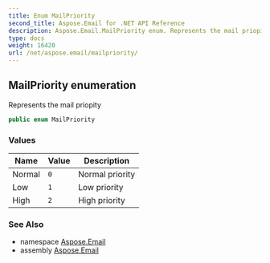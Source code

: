 ```yaml
---
title: Enum MailPriority
second_title: Aspose.Email for .NET API Reference
description: Aspose.Email.MailPriority enum. Represents the mail priopity
type: docs
weight: 16420
url: /net/aspose.email/mailpriority/
---
```

## MailPriority enumeration

Represents the mail priopity

```csharp
public enum MailPriority
```

### Values

| Name | Value | Description |
| --- | --- | --- |
| Normal | `0` | Normal priority |
| Low | `1` | Low priority |
| High | `2` | High priority |

### See Also

* namespace [Aspose.Email](../../aspose.email/)
* assembly [Aspose.Email](../../)


